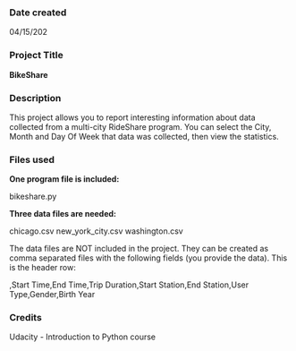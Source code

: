 ### Date created
04/15/202

### Project Title
**BikeShare**

### Description
This project allows you to report interesting information about data collected from a multi-city RideShare program. You can select the City, Month and Day Of Week that data was collected, then view the statistics. 

### Files used
**One program file is included:**

bikeshare.py

**Three data files are needed:**

chicago.csv
new_york_city.csv
washington.csv

The data files are NOT included in the project. They can be created as comma separated files with the following fields (you provide the data). This is the header row:

,Start Time,End Time,Trip Duration,Start Station,End Station,User Type,Gender,Birth Year

### Credits
Udacity - Introduction to Python course
